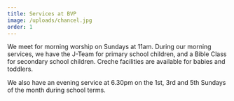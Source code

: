 ```yaml
---
title: Services at BVP
image: /uploads/chancel.jpg
order: 1
---
```

We meet for morning worship on Sundays at 11am. During our morning services, we have the J-Team for primary school children, and a Bible Class for secondary school children. Creche facilities are available for babies and toddlers.

We also have an evening service at 6.30pm on the 1st, 3rd and 5th Sundays of the month during school terms.
